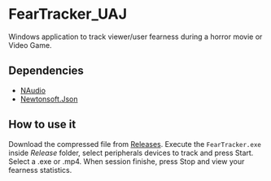 # FearTracker_UAJ
Windows application to track viewer/user fearness during a horror movie or Video Game.


## Dependencies

- [NAudio](https://www.nuget.org/packages/NAudio)
- [Newtonsoft.Json](https://learn.microsoft.com/en-us/nuget/quickstart/install-and-use-a-package-in-visual-studio)

## How to use it
Download the compressed file from [Releases](https://github.com/JosedaMachine/FearTracker_UAJ/releases/tag/ReleaseTracker). Execute the ```FearTracker.exe``` inside _Release_ folder, select peripherals devices to track and press Start. Select a .exe or .mp4. When session finishe, press Stop and view your fearness statistics.